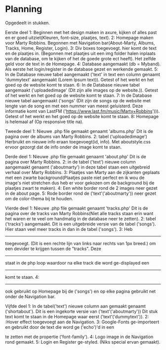 # Planning


Opgedeelt in stukken.

Eerste deel 
1: Beginnen met het design maken in axure, kijken of alles past en er goed uitziet(Kleuren, font-size, plaatjes, text).
2: Homepage maken voor Marty Robbins. Begonnen met Navigation bar(About-Marty, Albums, Tracks, Home, Register, Login).
3: Div boxes toegevoegt. hier komt de text en de plaatjes in. (Begonnen met plaatjes uit een img folder halen inplaats van de database, om te kijken of het de goede grote ect heeft). Het zelfde geld voor de text in de Homepage.
4: Database aangemaakt (db = Myband). Als eerste het login/register in de database gezet en werkende gemaakt.
5: In de Database nieuwe tabel aangemaakt ('text' in text een column genaamt 'dummytext' aangemaakt (Lorem Ipsum text)). Getest of het werkt en het goed op de website komt te staan.
6: In de Database nieuwe tabel aangemaakt ('uploadedimage' (Dit zijn alle images op de website.)). Getest of het werkt en het goed op de website komt te staan.
7: In de Database nieuwe tabel aangemaakt ('songs' (Dit zijn de songs op de website met lengte van de song en met een nummer van meest geluisterd. Deze informatie komt van LastFM ('https://www.last.fm/music/Marty+Robbins'))). Getest of het werkt en het goed op de website komt te staan.
8: Homepage is helemaal af (Op responsive title na).

Tweede deel 
1: Nieuwe .php file gemaakt genaamt 'albums.php' Dit is de pagina over de albums van Marty Robbins.
2: tabel ('uploadedimage') Herbruikt en nieuwe info eraan toegevoegt(id, info). Met aboutstyle.css ervoor gezorgt dat de info onder de image komt te staan.

Derde deel 
1: Nieuwe .php file gemaakt genaamt 'about.php' Dit is de pagina over Marty Robbins.
2: in de tabel ('text') nieuwe column aangemaakt genaamt ('aboutmarty') in deze tabel staan een uitgebreid verhaal over Marty Robbins.
3: Plaatjes van Marty aan de zijkanten geplaats met een zwarte background(Plaatjes paste niet perfect en ik wou de image's niet stretchen dus heb er voor gekozen om de background bij de plaatjes zwart te maken).
4: Een white border rond de 2 images neer gezet in de about page.
5: Rode border rond de ('text'('aboutmarty')) neer gezet om de color-thema bij te houden.

Vierde deel 
1: Nieuwe .php file gemaakt genaamt 'tracks.php' Dit is de pagina over de tracks van Marty Robbins(Niet alle tracks staan erin want het waren er te veel om handmatig in de database neer te zetten).
2: tabel ('tracks') aangemaakt. Dit is een uitgebreide versie van de tabel ('songs'). Hier staan veel meer tracks in dan in de tabel ('songs').
3: Heb <hr> toegevoegt. (Dit is een rechte lijn van links naar rechts van 1px breed.) om een devider te krijgen tussen de "tracks". Deze <hr> staat in de php loop waardoor na elke track die word ge-displayed een <hr> komt te staan.
4: <hr> ook gebruikt op Homepage bij de ('songs') en op elke pagina gebruikt net onder de Navigation bar.

Vijfde deel 
1: In de tabel('text') nieuwe column aan gemaakt genaamt ('shortabout'). Dit is een ingekorte versie van ('text'('aboutmarty')) Dit stuk text komt te staan in de Homepage waar eerst ('text'('dummytext')).
2: :Hover effect toegevoegt aan de Navigation.
3: Google-Fonts ge-importeert en gebruikt door de text die word ge ('echo')'d in een <div> te zetten met de propertie ('font-family').
4: Logo image in de Navigation rond gemaakt.
5: Login en Register ge-styled. (Niks special ervan gemaakt).





